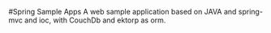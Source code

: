 #Spring Sample Apps
A web sample application based on JAVA and spring-mvc and ioc, with CouchDb and ektorp as orm.
